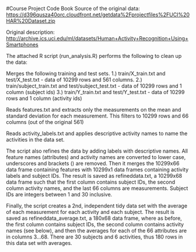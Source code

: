 #Course Project Code Book
Source of the original data: https://d396qusza40orc.cloudfront.net/getdata%2Fprojectfiles%2FUCI%20HAR%20Dataset.zip

Original description: http://archive.ics.uci.edu/ml/datasets/Human+Activity+Recognition+Using+Smartphones

The attached R script (run_analysis.R) performs the following to clean up the data:

Merges the following training and test sets.
1.) train/X_train.txt and test/X_test.txt - data of 10299 rows and 561 columns.
2.) train/subject_train.txt and test/subject_test.txt - data of 10299 rows and 1 column (subject ids)
3.) train/Y_train.txt and test/Y_test.txt - data of 10299 rows and 1 column (activity ids)

Reads features.txt and extracts only the measurements on the mean and standard deviation for each measurement. 
This filters to 10299 rows and 66 columns (out of the original 561)

Reads activity_labels.txt and applies descriptive activity names to name the activities in the data set.

The script also refines the data by adding labels with descriptive names. All feature names (attributes) and activity names are converted to lower case, underscores and brackets () are removed. Then it merges the 10299x66 data frame containing features with 10299x1 data frames containing activity labels and subject IDs. The result is saved as refineddata.txt, a 10299x68 data frame such that the first column contains subject IDs, the second column activity names, and the last 66 columns are measurements. Subject IDs are integers between 1 and 30 inclusive. 

Finally, the script creates a 2nd, independent tidy data set with the average of each measurement for each activity and each subject. The result is saved as refineddata_average.txt, a 180x68 data frame, where as before, the first column contains subject IDs, the second column contains activity names (see below), and then the averages for each of the 66 attributes are in columns 3...68. There are 30 subjects and 6 activities, thus 180 rows in this data set with averages.
